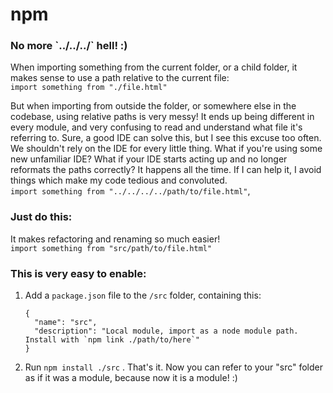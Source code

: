 # npm

### No more \`../../../\` hell! :\)

When importing something from the current folder, or a child folder, it makes sense to use a path relative to the current file:  
`import something from "./file.html"`

But when importing from outside the folder, or somewhere else in the codebase, using relative paths is very messy! It ends up being different in every module, and very confusing to read and understand what file it's referring to. Sure, a good IDE can solve this, but I see this excuse too often. We shouldn't rely on the IDE for every little thing. What if you're using some new unfamiliar IDE? What if your IDE starts acting up and no longer reformats the paths correctly? It happens all the time. If I can help it, I avoid things which make my code tedious and convoluted.  
`import something from "../../../../path/to/file.html"`, 

### Just do this:

It makes refactoring and renaming so much easier!  
`import something from "src/path/to/file.html"` 

### This is very easy to enable:

1. Add a `package.json` file to the `/src` folder, containing this:

   ```text
   {
     "name": "src",
     "description": "Local module, import as a node module path. Install with `npm link ./path/to/here`"
   } 
   ```

2. Run `npm install ./src` . That's it. Now you can refer to your "src" folder as if it was a module, because now it is a module! :\) 



